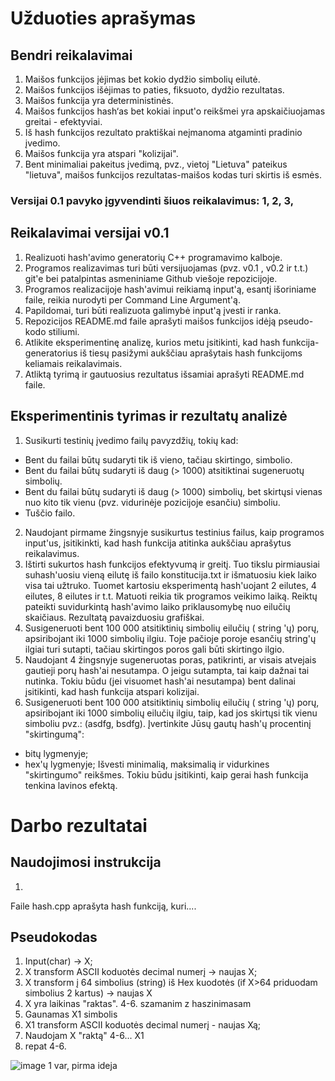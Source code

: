 # Užduoties aprašymas
## Bendri reikalavimai
1. Maišos funkcijos įėjimas bet kokio dydžio simbolių eilutė.
2. Maišos funkcijos išėjimas to paties, fiksuoto, dydžio rezultatas.
3. Maišos funkcija yra deterministinės.
4. Maišos funkcijos hash‘as bet kokiai input'o reikšmei yra apskaičiuojamas
greitai - efektyviai.
5. Iš hash funkcijos rezultato praktiškai neįmanoma atgaminti pradinio įvedimo.
6. Maišos funkcija yra atspari "kolizijai".
7. Bent minimaliai pakeitus įvedimą, pvz., vietoj "Lietuva" pateikus "lietuva", maišos
funkcijos rezultatas-maišos kodas turi skirtis iš esmės.

### Versijai 0.1 pavyko įgyvendinti šiuos reikalavimus: 1, 2, 3, 

## Reikalavimai versijai v0.1
1. Realizuoti hash'avimo generatorių C++ programavimo kalboje.
2. Programos realizavimas turi būti versijuojamas (pvz. v0.1 , v0.2 ir t.t.) git'e bei patalpintas asmeniniame Github viešoje repozicijoje.
3. Programos realizacijoje hash'avimui reikiamą input'ą, esantį išoriniame faile, reikia
nurodyti per Command Line Argument'ą.
4. Papildomai, turi būti realizuota galimybė input'ą įvesti ir ranka.
5. Repozicijos README.md faile aprašyti maišos funkcijos idėją pseudo-kodo stiliumi.
6. Atlikite eksperimentinę analizę, kurios metu įsitikinti, kad hash funkcija-generatorius iš tiesų pasižymi aukščiau aprašytais hash funkcijoms keliamais reikalavimais.
7. Atliktą tyrimą ir gautuosius rezultatus išsamiai aprašyti README.md faile.

## Eksperimentinis tyrimas ir rezultatų analizė
1. Susikurti testinių įvedimo failų pavyzdžių, tokių kad:
+ Bent du failai būtų sudaryti tik iš vieno, tačiau skirtingo, simbolio.
+ Bent du failai būtų sudaryti iš daug (> 1000) atsitiktinai sugeneruotų simbolių.
+ Bent du failai būtų sudaryti iš daug (> 1000) simbolių, bet skirtųsi vienas nuo kito tik
vienu (pvz. vidurinėje pozicijoje esančiu) simboliu.
+ Tuščio failo.
2. Naudojant pirmame žingsnyje susikurtus testinius failus, kaip programos input'us,
įsitikinkti, kad hash funkcija atitinka aukščiau aprašytus reikalavimus.
3. Ištirti sukurtos hash funkcijos efektyvumą ir greitį. Tuo tikslu pirmiausiai suhash'uosiu vieną eilutę iš failo
konstitucija.txt ir išmatuosiu kiek laiko visa tai užtruko.
Tuomet kartosiu eksperimentą hash'uojant 2 eilutes, 4 eilutes, 8 eilutes ir t.t. Matuoti reikia tik programos veikimo laiką. Reiktų pateikti suvidurkintą hash'avimo laiko priklausomybę nuo eilučių skaičiaus. Rezultatą pavaizduosiu grafiškai.
4. Susigeneruoti bent 100 000 atsitiktinių simbolių eilučių ( string 'ų) porų, apsiribojant iki 1000 simbolių ilgiu. Toje pačioje poroje esančių string'ų ilgiai turi sutapti, tačiau skirtingos poros gali būti skirtingo ilgio.
5. Naudojant 4 žingsnyje sugeneruotas poras, patikrinti, ar visais atvejais gautieji porų
hash'ai nesutampa. O jeigu sutampta, tai kaip dažnai tai nutinka. Tokiu būdu (jei visuomet
hash'ai nesutampa) bent dalinai įsitikinti, kad hash funkcija atspari kolizijai.
6. Susigeneruoti bent 100 000 atsitiktinių simbolių eilučių ( string 'ų) porų, apsiribojant
iki 1000 simbolių eilučių ilgiu, taip, kad jos skirtųsi tik vienu simboliu
pvz.: (asdfg, bsdfg). Įvertinkite Jūsų gautų hash'ų procentinį "skirtingumą":
+ bitų lygmenyje;
+ hex'ų lygmenyje;
Išvesti minimalią, maksimalią ir vidurkines "skirtingumo" reikšmes. Tokiu būdu
įsitikinti, kaip gerai hash funkcija tenkina lavinos efektą.

# Darbo rezultatai
## Naudojimosi instrukcija
1. 
Faile hash.cpp aprašyta hash funkciją, kuri....

## Pseudokodas
1. Input(char) -> X;
2. X transform ASCII koduotės decimal numerį -> naujas X;
3. X transform į 64 simbolius (string) iš Hex kuodotės
(if X>64 priduodam simbolius 2 kartus) -> naujas X
5. X yra laikinas "raktas".
4-6. szamanim z haszinimasam
7. Gaunamas X1 simbolis
8. X1 transform ASCII koduotės decimal numerį - naujas Xą;
9. Naudojam X "raktą" 4-6... X1
10. repat 4-6.


![image](https://github.com/user-attachments/assets/3a138a6f-f76c-47fb-b697-45f527bfe11e)
1 var, pirma ideja
